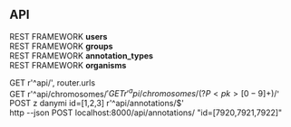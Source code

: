 ## API
REST FRAMEWORK **users**  
REST FRAMEWORK **groups**  
REST FRAMEWORK **annotation_types**  
REST FRAMEWORK **organisms**

GET r'^api/', router.urls  
GET r'^api/chromosomes/$'  
GET r'^api/chromosomes/(?P<pk>[0-9]+)/$'  
POST z danymi id=[1,2,3] r'^api/annotations/$'  
http --json POST localhost:8000/api/annotations/ "id=[7920,7921,7922]"  
